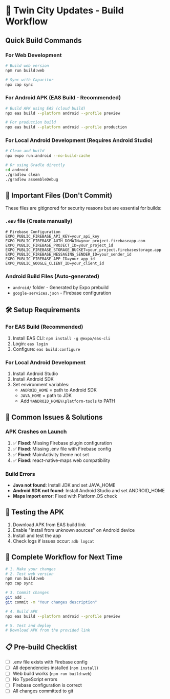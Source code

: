 # 🚀 Twin City Updates - Build Workflow

## Quick Build Commands

### For Web Development
```bash
# Build web version
npm run build:web

# Sync with Capacitor
npx cap sync
```

### For Android APK (EAS Build - Recommended)
```bash
# Build APK using EAS (cloud build)
npx eas build --platform android --profile preview

# For production build
npx eas build --platform android --profile production
```

### For Local Android Development (Requires Android Studio)
```bash
# Clean and build
npx expo run:android --no-build-cache

# Or using Gradle directly
cd android
./gradlew clean
./gradlew assembleDebug
```

## 🔧 Important Files (Don't Commit)

These files are gitignored for security reasons but are essential for builds:

### `.env` file (Create manually)
```env
# Firebase Configuration
EXPO_PUBLIC_FIREBASE_API_KEY=your_api_key
EXPO_PUBLIC_FIREBASE_AUTH_DOMAIN=your_project.firebaseapp.com
EXPO_PUBLIC_FIREBASE_PROJECT_ID=your_project_id
EXPO_PUBLIC_FIREBASE_STORAGE_BUCKET=your_project.firebasestorage.app
EXPO_PUBLIC_FIREBASE_MESSAGING_SENDER_ID=your_sender_id
EXPO_PUBLIC_FIREBASE_APP_ID=your_app_id
EXPO_PUBLIC_GOOGLE_CLIENT_ID=your_client_id
```

### Android Build Files (Auto-generated)
- `android/` folder - Generated by Expo prebuild
- `google-services.json` - Firebase configuration

## 🛠️ Setup Requirements

### For EAS Build (Recommended)
1. Install EAS CLI: `npm install -g @expo/eas-cli`
2. Login: `eas login`
3. Configure: `eas build:configure`

### For Local Android Development
1. Install Android Studio
2. Install Android SDK
3. Set environment variables:
   - `ANDROID_HOME` = path to Android SDK
   - `JAVA_HOME` = path to JDK
   - Add `%ANDROID_HOME%\platform-tools` to PATH

## 🐛 Common Issues & Solutions

### APK Crashes on Launch
1. ✅ **Fixed**: Missing Firebase plugin configuration
2. ✅ **Fixed**: Missing .env file with Firebase config
3. ✅ **Fixed**: MainActivity theme not set
4. ✅ **Fixed**: react-native-maps web compatibility

### Build Errors
- **Java not found**: Install JDK and set JAVA_HOME
- **Android SDK not found**: Install Android Studio and set ANDROID_HOME
- **Maps import error**: Fixed with Platform.OS check

## 📱 Testing the APK

1. Download APK from EAS build link
2. Enable "Install from unknown sources" on Android device
3. Install and test the app
4. Check logs if issues occur: `adb logcat`

## 🔄 Complete Workflow for Next Time

```bash
# 1. Make your changes
# 2. Test web version
npm run build:web
npx cap sync

# 3. Commit changes
git add .
git commit -m "Your changes description"

# 4. Build APK
npx eas build --platform android --profile preview

# 5. Test and deploy
# Download APK from the provided link
```

## 📋 Pre-build Checklist

- [ ] .env file exists with Firebase config
- [ ] All dependencies installed (`npm install`)
- [ ] Web build works (`npm run build:web`)
- [ ] No TypeScript errors
- [ ] Firebase configuration is correct
- [ ] All changes committed to git
